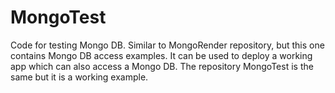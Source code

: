 # MongoTest
Code for testing Mongo DB. Similar to MongoRender repository, but this one contains Mongo DB access examples. 
It can be used to deploy a working app which can also access a Mongo DB.
The repository MongoTest is the same but it is a working example.
